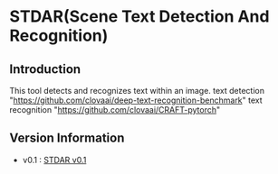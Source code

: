 # STDAR(Scene Text Detection And Recognition)

## Introduction

This tool detects and recognizes text within an image.
text detection
  "https://github.com/clovaai/deep-text-recognition-benchmark"
text recognition
  "https://github.com/clovaai/CRAFT-pytorch"

## Version Information
- v0.1 : [STDAR v0.1](http://itgit.cu.ac.kr/atoMom/OCR)

